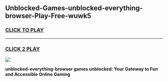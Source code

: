
## Unblocked-Games-unblocked-everything-browser-Play-Free-wuwk5
<h3>
<a href="https://premium76.site?title=unblocked-everything-browser&ref=18A1">CLICK TO PLAY</a></h3>
<hr>

<h3>
<a href="https://premium76.site?title=unblocked-everything-browser&ref=18A1">CLICK 2 PLAY</a>
  
</h3>

<a href="https://premium76.site?title=unblocked-everything-browser&ref=18A1"><img src="https://clearcache.store/games.png"></a>


**unblocked-everything-browser games unblocked: Your Gateway to Fun and Accessible Online Gaming**
